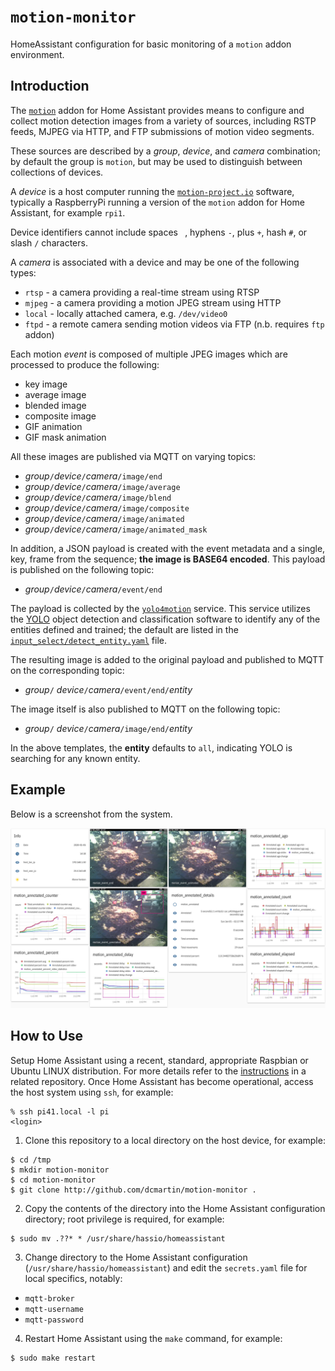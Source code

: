 # `motion-monitor`

HomeAssistant configuration for basic monitoring of a `motion` addon environment.

## Introduction

The [`motion`](http://github.com/dcmartin/hassio-addons/tree/master/motion/README.md) addon for Home Assistant provides means to
configure and collect motion detection images from a variety of sources, including RSTP feeds, MJPEG via HTTP, and 
FTP submissions of motion video segments.

These sources are described by a _group_, _device_, and _camera_ combination; by default the group is `motion`, but may be used to distinguish between collections of devices.

A _device_ is a host computer running the [`motion-project.io`](http://motion-project.io) software, typically a RaspberryPi running a version of the `motion` addon for Home Assistant, for example `rpi1`.

Device identifiers cannot include spaces ` `, hyphens `-`, plus `+`, hash `#`, or slash `/` characters.

A _camera_ is associated with a device and may be one of the following types:

+ `rtsp` - a camera providing a real-time stream using RTSP
+ `mjpeg` - a camera providing a motion JPEG stream using HTTP
+ `local` - locally attached camera, e.g. `/dev/video0`
+ `ftpd` - a remote camera sending motion videos via FTP (n.b. requires `ftp` addon)

Each motion _event_ is composed of multiple JPEG images which are processed to produce the following:

+ key image
+ average image
+ blended image
+ composite image
+ GIF animation
+ GIF mask animation

All these images are published via MQTT on varying topics:

+ _group_`/`_device_`/`_camera_`/image/end`
+ _group_`/`_device_`/`_camera_`/image/average`
+ _group_`/`_device_`/`_camera_`/image/blend`
+ _group_`/`_device_`/`_camera_`/image/composite`
+ _group_`/`_device_`/`_camera_`/image/animated`
+ _group_`/`_device_`/`_camera_`/image/animated_mask`

In addition, a JSON payload is created with the event metadata and a single, key, frame from the sequence; **the image is BASE64 encoded**.  This payload is published on the following topic:

+  _group_`/`_device_`/`_camera_`/event/end`

The payload is collected by the [`yolo4motion`](http://github.com/dcmartin/open-horizon/tree/master/yolo4motion/README.md) service.
This service utilizes the [YOLO](https://pjreddie.com/darknet/yolo/) object detection and classification software to identify any of the 
entities defined and trained; the default are listed in the [`input_select/detect_entity.yaml`](input_select/detect_entity.yaml) file.

The resulting image is added to the original payload and published to MQTT  on the corresponding topic:

+ _group_`/` _device_`/`_camera_`/event/end/`_entity_

The image itself is also published to MQTT on the following topic:

+ _group_`/` _device_`/`_camera_`/image/end/`_entity_

In the above templates, the **entity** defaults to `all`, indicating YOLO is searching for any known entity.

## Example

Below is a screenshot from the system.

![screenshot.png](sample/screenshot.png?raw=true "example")

## How to Use

Setup Home Assistant using a recent, standard, appropriate Raspbian or Ubuntu LINUX distribution.  For more details refer to the [instructions](http://github.com/dcmartin/horizon.dcmartin.com/tree/master/HASSIO.md) in a related repository.  Once Home Assistant has become operational, access the host system using `ssh`, for example:

```
% ssh pi41.local -l pi
<login>
```

1) Clone this repository to a local directory on the host device, for example:

```
$ cd /tmp
$ mkdir motion-monitor
$ cd motion-monitor
$ git clone http://github.com/dcmartin/motion-monitor .
```

2) Copy the contents of the directory into the Home Assistant configuration directory; root privilege is required, for example:

```
$ sudo mv .??* * /usr/share/hassio/homeassistant
```

3) Change directory to the Home Assistant configuration (`/usr/share/hassio/homeassistant`) and edit the `secrets.yaml` file for local specifics, notably:

+ `mqtt-broker`
+ `mqtt-username`
+ `mqtt-password`

4) Restart Home Assistant using the `make` command, for example:

```
$ sudo make restart
```


